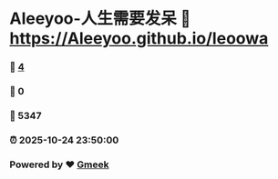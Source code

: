 # Aleeyoo-人生需要发呆 :link: https://Aleeyoo.github.io/leoowa 
### :page_facing_up: [4](https://Aleeyoo.github.io/leoowa/tag.html) 
### :speech_balloon: 0 
### :hibiscus: 5347 
### :alarm_clock: 2025-10-24 23:50:00 
### Powered by :heart: [Gmeek](https://github.com/Meekdai/Gmeek)
